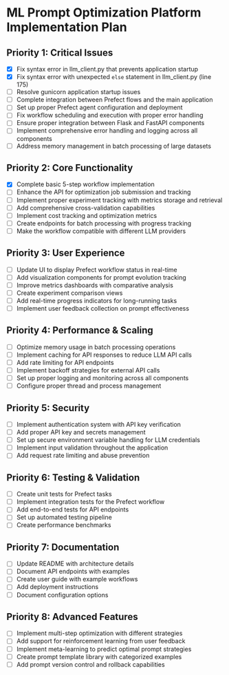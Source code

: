 
# ML Prompt Optimization Platform Implementation Plan

## Priority 1: Critical Issues
- [x] Fix syntax error in llm_client.py that prevents application startup
- [x] Fix syntax error with unexpected `else` statement in llm_client.py (line 175)
- [ ] Resolve gunicorn application startup issues
- [ ] Complete integration between Prefect flows and the main application
- [ ] Set up proper Prefect agent configuration and deployment
- [ ] Fix workflow scheduling and execution with proper error handling
- [ ] Ensure proper integration between Flask and FastAPI components
- [ ] Implement comprehensive error handling and logging across all components
- [ ] Address memory management in batch processing of large datasets

## Priority 2: Core Functionality
- [x] Complete basic 5-step workflow implementation
- [ ] Enhance the API for optimization job submission and tracking
- [ ] Implement proper experiment tracking with metrics storage and retrieval
- [ ] Add comprehensive cross-validation capabilities
- [ ] Implement cost tracking and optimization metrics
- [ ] Create endpoints for batch processing with progress tracking
- [ ] Make the workflow compatible with different LLM providers

## Priority 3: User Experience
- [ ] Update UI to display Prefect workflow status in real-time
- [ ] Add visualization components for prompt evolution tracking
- [ ] Improve metrics dashboards with comparative analysis
- [ ] Create experiment comparison views
- [ ] Add real-time progress indicators for long-running tasks
- [ ] Implement user feedback collection on prompt effectiveness

## Priority 4: Performance & Scaling
- [ ] Optimize memory usage in batch processing operations
- [ ] Implement caching for API responses to reduce LLM API calls
- [ ] Add rate limiting for API endpoints
- [ ] Implement backoff strategies for external API calls
- [ ] Set up proper logging and monitoring across all components
- [ ] Configure proper thread and process management

## Priority 5: Security
- [ ] Implement authentication system with API key verification
- [ ] Add proper API key and secrets management
- [ ] Set up secure environment variable handling for LLM credentials
- [ ] Implement input validation throughout the application
- [ ] Add request rate limiting and abuse prevention

## Priority 6: Testing & Validation
- [ ] Create unit tests for Prefect tasks
- [ ] Implement integration tests for the Prefect workflow
- [ ] Add end-to-end tests for API endpoints
- [ ] Set up automated testing pipeline
- [ ] Create performance benchmarks

## Priority 7: Documentation
- [ ] Update README with architecture details
- [ ] Document API endpoints with examples
- [ ] Create user guide with example workflows
- [ ] Add deployment instructions
- [ ] Document configuration options

## Priority 8: Advanced Features
- [ ] Implement multi-step optimization with different strategies
- [ ] Add support for reinforcement learning from user feedback
- [ ] Implement meta-learning to predict optimal prompt strategies
- [ ] Create prompt template library with categorized examples
- [ ] Add prompt version control and rollback capabilities
